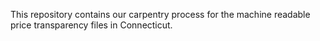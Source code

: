 This repository contains our carpentry process for the machine readable price transparency files in Connecticut. 
